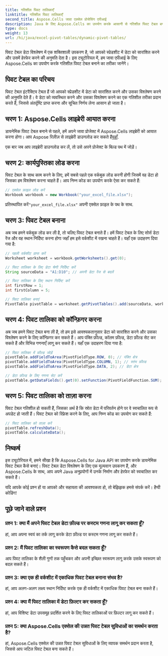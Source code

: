 ```yaml
---
title: गतिशील पिवट तालिकाएँ
linktitle: गतिशील पिवट तालिकाएँ
second_title: Aspose.Cells जावा एक्सेल प्रोसेसिंग एपीआई
description: Java के लिए Aspose.Cells का उपयोग करके आसानी से गतिशील पिवट टेबल बनाएं। आसानी से डेटा का विश्लेषण और सारांश बनाएँ। अपनी डेटा विश्लेषण क्षमताओं को बढ़ाएँ।
type: docs
weight: 13
url: /hi/java/excel-pivot-tables/dynamic-pivot-tables/
---
```


पिवट टेबल डेटा विश्लेषण में एक शक्तिशाली उपकरण है, जो आपको स्प्रेडशीट में डेटा को सारांशित करने और उसमें हेरफेर करने की अनुमति देता है। इस ट्यूटोरियल में, हम जावा एपीआई के लिए Aspose.Cells का उपयोग करके गतिशील पिवट टेबल बनाने का तरीका जानेंगे।

## पिवट टेबल का परिचय

पिवट टेबल इंटरैक्टिव टेबल हैं जो आपको स्प्रेडशीट में डेटा को सारांशित करने और उसका विश्लेषण करने की अनुमति देते हैं। वे डेटा को व्यवस्थित करने और उसका विश्लेषण करने का एक गतिशील तरीका प्रदान करते हैं, जिससे अंतर्दृष्टि प्राप्त करना और सूचित निर्णय लेना आसान हो जाता है।

## चरण 1: Aspose.Cells लाइब्रेरी आयात करना

 डायनेमिक पिवट टेबल बनाने से पहले, हमें अपने जावा प्रोजेक्ट में Aspose.Cells लाइब्रेरी को आयात करना होगा। आप Aspose रिलीज़ से लाइब्रेरी डाउनलोड कर सकते हैं[यहाँ](https://releases.aspose.com/cells/java/).

एक बार जब आप लाइब्रेरी डाउनलोड कर लें, तो उसे अपने प्रोजेक्ट के बिल्ड पथ में जोड़ें।

## चरण 2: कार्यपुस्तिका लोड करना

पिवट टेबल के साथ काम करने के लिए, हमें सबसे पहले एक वर्कबुक लोड करनी होगी जिसमें वह डेटा हो जिसका हम विश्लेषण करना चाहते हैं। आप निम्न कोड का उपयोग करके ऐसा कर सकते हैं:

```java
// एक्सेल फ़ाइल लोड करें
Workbook workbook = new Workbook("your_excel_file.xlsx");
```

 प्रतिस्थापित करें`"your_excel_file.xlsx"` अपनी एक्सेल फ़ाइल के पथ के साथ.

## चरण 3: पिवट टेबल बनाना

अब जब हमने वर्कबुक लोड कर ली है, तो चलिए पिवट टेबल बनाते हैं। हमें पिवट टेबल के लिए सोर्स डेटा रेंज और वह स्थान निर्दिष्ट करना होगा जहाँ हम इसे वर्कशीट में रखना चाहते हैं। यहाँ एक उदाहरण दिया गया है:

```java
// पहली वर्कशीट प्राप्त करें
Worksheet worksheet = workbook.getWorksheets().get(0);

// पिवट तालिका के लिए डेटा श्रेणी निर्दिष्ट करें
String sourceData = "A1:D10"; // अपनी डेटा रेंज से बदलें

// पिवट तालिका के लिए स्थान निर्दिष्ट करें
int firstRow = 1;
int firstColumn = 5;

// पिवट तालिका बनाएं
PivotTable pivotTable = worksheet.getPivotTables().add(sourceData, worksheet.getCells().get(firstRow, firstColumn), "PivotTable1");
```

## चरण 4: पिवट तालिका को कॉन्फ़िगर करना

अब जब हमने पिवट टेबल बना ली है, तो हम इसे आवश्यकतानुसार डेटा को सारांशित करने और उसका विश्लेषण करने के लिए कॉन्फ़िगर कर सकते हैं। आप पंक्ति फ़ील्ड, कॉलम फ़ील्ड, डेटा फ़ील्ड सेट कर सकते हैं और विभिन्न गणनाएँ लागू कर सकते हैं। यहाँ एक उदाहरण दिया गया है:

```java
// पिवट तालिका में फ़ील्ड जोड़ें
pivotTable.addFieldToArea(PivotFieldType.ROW, 0); // पंक्ति क्षेत्र
pivotTable.addFieldToArea(PivotFieldType.COLUMN, 1); // स्तंभ फ़ील्ड
pivotTable.addFieldToArea(PivotFieldType.DATA, 2); // डेटा क्षेत्र

// डेटा फ़ील्ड के लिए गणना सेट करें
pivotTable.getDataFields().get(0).setFunction(PivotFieldFunction.SUM);
```

## चरण 5: पिवट तालिका को ताज़ा करना

पिवट टेबल गतिशील हो सकती हैं, जिसका अर्थ है कि स्रोत डेटा में परिवर्तन होने पर वे स्वचालित रूप से अपडेट हो जाती हैं। पिवट टेबल को रिफ्रेश करने के लिए, आप निम्न कोड का उपयोग कर सकते हैं:

```java
// पिवट तालिका को ताज़ा करें
pivotTable.refreshData();
pivotTable.calculateData();
```

## निष्कर्ष

इस ट्यूटोरियल में, हमने सीखा है कि Aspose.Cells for Java API का उपयोग करके डायनेमिक पिवट टेबल कैसे बनाएं। पिवट टेबल डेटा विश्लेषण के लिए एक मूल्यवान उपकरण हैं, और Aspose.Cells के साथ, आप अपने Java अनुप्रयोगों में उनके निर्माण और हेरफेर को स्वचालित कर सकते हैं।

यदि आपके कोई प्रश्न हों या आपको और सहायता की आवश्यकता हो, तो बेझिझक हमसे संपर्क करें। हैप्पी कोडिंग!

## पूछे जाने वाले प्रश्न

### प्रश्न 1: क्या मैं अपने पिवट टेबल डेटा फ़ील्ड पर कस्टम गणना लागू कर सकता हूँ?

हां, आप अपना स्वयं का तर्क लागू करके डेटा फ़ील्ड पर कस्टम गणना लागू कर सकते हैं।

### प्रश्न 2: मैं पिवट तालिका का स्वरूपण कैसे बदल सकता हूँ?

आप पिवट तालिका के शैली गुणों तक पहुँचकर और अपनी इच्छित स्वरूपण लागू करके उसके स्वरूपण को बदल सकते हैं।

### प्रश्न 3: क्या एक ही वर्कशीट में एकाधिक पिवट टेबल बनाना संभव है?

हां, आप अलग-अलग लक्ष्य स्थान निर्दिष्ट करके एक ही वर्कशीट में एकाधिक पिवट टेबल बना सकते हैं।

### प्रश्न 4: क्या मैं पिवट तालिका में डेटा फ़िल्टर कर सकता हूँ?

हां, आप विशिष्ट डेटा उपसमूह प्रदर्शित करने के लिए पिवट तालिकाओं पर फ़िल्टर लागू कर सकते हैं।

### प्रश्न 5: क्या Aspose.Cells एक्सेल की उन्नत पिवट टेबल सुविधाओं का समर्थन करता है?

हां, Aspose.Cells एक्सेल की उन्नत पिवट टेबल सुविधाओं के लिए व्यापक समर्थन प्रदान करता है, जिससे आप जटिल पिवट टेबल बना सकते हैं।